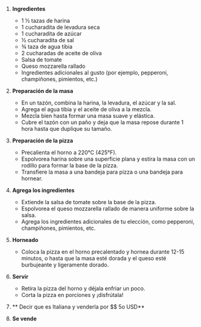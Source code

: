 
1. **Ingredientes**
   - 1 ½ tazas de harina
   - 1 cucharadita de levadura seca
   - 1 cucharadita de azúcar
   - ½ cucharadita de sal
   - ¾ taza de agua tibia
   - 2 cucharadas de aceite de oliva
   - Salsa de tomate
   - Queso mozzarella rallado
   - Ingredientes adicionales al gusto (por ejemplo, pepperoni, champiñones, pimientos, etc.)

2. **Preparación de la masa**
   - En un tazón, combina la harina, la levadura, el azúcar y la sal.
   - Agrega el agua tibia y el aceite de oliva a la mezcla.
   - Mezcla bien hasta formar una masa suave y elástica.
   - Cubre el tazón con un paño y deja que la masa repose durante 1 hora hasta que duplique su tamaño.

3. **Preparación de la pizza**
   - Precalienta el horno a 220°C (425°F).
   - Espolvorea harina sobre una superficie plana y estira la masa con un rodillo para formar la base de la pizza.
   - Transfiere la masa a una bandeja para pizza o una bandeja para hornear.

4. **Agrega los ingredientes**
   - Extiende la salsa de tomate sobre la base de la pizza.
   - Espolvorea el queso mozzarella rallado de manera uniforme sobre la salsa.
   - Agrega los ingredientes adicionales de tu elección, como pepperoni, champiñones, pimientos, etc.

5. **Horneado**
   - Coloca la pizza en el horno precalentado y hornea durante 12-15 minutos, o hasta que la masa esté dorada y el queso esté burbujeante y ligeramente dorado.

6. **Servir**
   - Retira la pizza del horno y déjala enfriar un poco.
   - Corta la pizza en porciones y ¡disfrútala!


7. ** Decir que es Italiana y venderla por $$ 5o USD**
8. **Se vende**